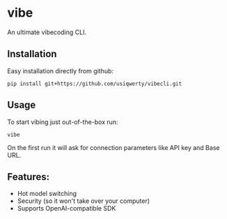 # vibe
An ultimate vibecoding CLI.

## Installation
Easy installation directly from github:
```shell
pip install git+https://github.com/usiqwerty/vibecli.git
```

## Usage
To start vibing just out-of-the-box run:
```shell
vibe
```
On the first run it will ask for connection parameters like API key and Base URL.

## Features:
- Hot model switching
- Security (so it won't take over your computer)
- Supports OpenAI-compatible SDK
